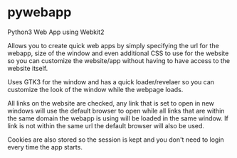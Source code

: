 # pywebapp
Python3 Web App using Webkit2

Allows you to create quick web apps by simply specifying the url for the webapp, size of the window and even additional CSS to use for the website so you can customize the website/app without having to have access to the website itself.

Uses GTK3 for the window and has a quick loader/revelaer so you can customize the look of the window while the webpage loads.

All links on the website are checked, any link that is set to open in new windows will use the default browser to open while all links that are within the same domain the webapp is using will be loaded in the same window. If link is not within the same url the default browser will also be used.

Cookies are also stored so the session is kept and you don't need to login every time the app starts.

